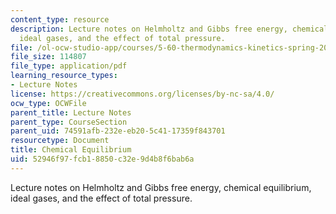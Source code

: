 ```yaml
---
content_type: resource
description: Lecture notes on Helmholtz and Gibbs free energy, chemical equilibrium,
  ideal gases, and the effect of total pressure.
file: /ol-ocw-studio-app/courses/5-60-thermodynamics-kinetics-spring-2008/52946f97fcb18850c32e9d4b8f6bab6a_5_60_lecture15.pdf
file_size: 114807
file_type: application/pdf
learning_resource_types:
- Lecture Notes
license: https://creativecommons.org/licenses/by-nc-sa/4.0/
ocw_type: OCWFile
parent_title: Lecture Notes
parent_type: CourseSection
parent_uid: 74591afb-232e-eb20-5c41-17359f843701
resourcetype: Document
title: Chemical Equilibrium
uid: 52946f97-fcb1-8850-c32e-9d4b8f6bab6a
---
```

Lecture notes on Helmholtz and Gibbs free energy, chemical equilibrium, ideal gases, and the effect of total pressure.